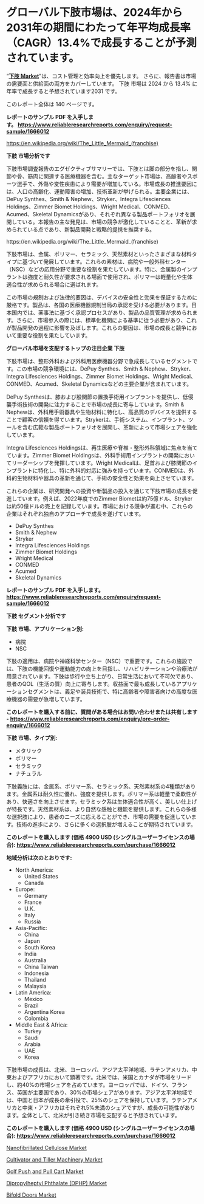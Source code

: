 <p><h1>グローバル下肢市場は、2024年から2031年の期間にわたって年平均成長率（CAGR）13.4%で成長することが予測されています。</h1></p><p>&ldquo;<strong><a href="https://www.reliableresearchreports.com/lower-extremities-r1666012?utm_campaign=110&utm_medium=9&utm_source=Github&utm_content=ia&utm_term=25092024&utm_id=lower-extremities">下肢 Market</a></strong>&rdquo;は、コスト管理と効率向上を優先します。 さらに、報告書は市場の需要面と供給面の両方をカバーしています。 下肢 市場は 2024 から 13.4% に年率で成長すると予想されています2031 です。</p>
<p>このレポート全体は 140 ページです。</p>
<p><strong>レポートのサンプル PDF を入手します。&nbsp;<a href="https://www.reliableresearchreports.com/enquiry/request-sample/1666012?utm_campaign=110&utm_medium=9&utm_source=Github&utm_content=ia&utm_term=25092024&utm_id=lower-extremities">https://www.reliableresearchreports.com/enquiry/request-sample/1666012</a></strong></p>
<p><a href="https://en.wikipedia.org/wiki/The_Little_Mermaid_(franchise)?utm_campaign=110&utm_medium=9&utm_source=Github&utm_content=ia&utm_term=25092024&utm_id=lower-extremities">https://en.wikipedia.org/wiki/The_Little_Mermaid_(franchise)</a></p>
<p><strong>下肢 市場分析です</strong></p>
<p><p>下肢市場調査報告のエグゼクティブサマリーでは、下肢とは脚の部分を指し、関節や骨、筋肉に関連する医療機器を含む。主なターゲット市場は、高齢者やスポーツ選手で、外傷や変性疾患により需要が増加している。市場成長の推進要因には、人口の高齢化、運動障害の増加、技術革新が挙げられる。主要企業には、DePuy Synthes、Smith & Nephew、Stryker、Integra Lifesciences Holdings、Zimmer Biomet Holdings、Wright Medical、CONMED、Acumed、Skeletal Dynamicsがあり、それぞれ異なる製品ポートフォリオを展開している。本報告の主な発見は、市場の競争が激化していることと、革新が求められている点であり、新製品開発と戦略的提携を推奨する。</p></p>
<p>https://en.wikipedia.org/wiki/The_Little_Mermaid_(franchise)</p>
<p><p>下肢市場は、金属、ポリマー、セラミック、天然素材といったさまざまな材料タイプに基づいて発展しています。これらの素材は、病院や一般外科センター（NSC）などの応用分野で重要な役割を果たしています。特に、金属製のインプラントは強度と耐久性が要求される場面で使用され、ポリマーは軽量化や生体適合性が求められる場合に選ばれます。</p><p>この市場の規制および法律的要因は、デバイスの安全性と効果を保証するために厳格です。製品は、各国の医療機器規制当局の承認を受ける必要があります。日本国内では、薬事法に基づく承認プロセスがあり、製品の品質管理が求められます。さらに、市場参入の際には、標準化機関による基準に従う必要があり、これが製品開発の過程に影響を及ぼします。これらの要因は、市場の成長と競争において重要な役割を果たしています。</p></p>
<p><strong>グローバル市場を支配するトップの注目企業 下肢</strong></p>
<p><p>下肢市場は、整形外科および外科用医療機器分野で急成長しているセグメントです。この市場の競争環境には、DePuy Synthes、Smith & Nephew、Stryker、Integra Lifesciences Holdings、Zimmer Biomet Holdings、Wright Medical、CONMED、Acumed、Skeletal Dynamicsなどの主要企業が含まれています。</p><p>DePuy Synthesは、膝および股関節の置換手術用インプラントを提供し、低侵襲手術技術の開発に注力することで市場の成長に寄与しています。Smith & Nephewは、外科用手術器具や生物材料に特化し、高品質のデバイスを提供することで顧客の信頼を得ています。Strykerは、手術システム、インプラント、ツールを含む広範な製品ポートフォリオを展開し、革新によって市場シェアを強化しています。</p><p>Integra Lifesciences Holdingsは、再生医療や脊椎・整形外科領域に焦点を当てています。Zimmer Biomet Holdingsは、外科手術用インプラントの開発においてリーダーシップを発揮しています。Wright Medicalは、足首および膝関節のインプラントに特化し、特に外科的対応に強みを持っています。CONMEDは、外科的生物材料や器具の革新を通じて、手術の安全性と効果を向上させています。</p><p>これらの企業は、研究開発への投資や新製品の投入を通じて下肢市場の成長を促進しています。例えば、2022年度でのZimmer Biometは約75億ドル、Strykerは約50億ドルの売上を記録しています。市場における競争が進む中、これらの企業はそれぞれ独自のアプローチで成長を遂げています。</p></p>
<p><ul><li>DePuy Synthes</li><li>Smith & Nephew</li><li>Stryker</li><li>Integra Lifesciences Holdings</li><li>Zimmer Biomet Holdings</li><li>Wright Medical</li><li>CONMED</li><li>Acumed</li><li>Skeletal Dynamics</li></ul></p>
<p><strong>レポートのサンプル PDF を入手します。 <a href="https://www.reliableresearchreports.com/enquiry/request-sample/1666012?utm_campaign=110&utm_medium=9&utm_source=Github&utm_content=ia&utm_term=25092024&utm_id=lower-extremities">https://www.reliableresearchreports.com/enquiry/request-sample/1666012</a></strong></p>
<p><strong>下肢 セグメント分析です</strong></p>
<p><strong>下肢 市場、アプリケーション別:</strong></p>
<p><ul><li>病院</li><li>NSC</li></ul></p>
<p><p>下肢の適用は、病院や神経科学センター（NSC）で重要です。これらの施設では、下肢の機能回復や運動能力の向上を目指し、リハビリテーションや治療法が用意されています。下肢は歩行や立ち上がり、日常生活において不可欠であり、患者のQOL（生活の質）向上に寄与します。収益面で最も成長しているアプリケーションセグメントは、義足や装具技術で、特に高齢者や障害者向けの高度な医療機器の需要が急増しています。</p></p>
<p><strong>このレポートを購入する前に、質問がある場合はお問い合わせまたは共有します - <a href="https://www.reliableresearchreports.com/enquiry/pre-order-enquiry/1666012?utm_campaign=110&utm_medium=9&utm_source=Github&utm_content=ia&utm_term=25092024&utm_id=lower-extremities">https://www.reliableresearchreports.com/enquiry/pre-order-enquiry/1666012</a></strong></p>
<p><strong>下肢 市場、タイプ別:</strong></p>
<p><ul><li>メタリック</li><li>ポリマー</li><li>セラミック</li><li>ナチュラル</li></ul></p>
<p><p>下肢義肢には、金属系、ポリマー系、セラミック系、天然素材系の4種類があります。金属系は耐久性に優れ、強度を提供します。ポリマー系は軽量で柔軟性があり、快適さを向上させます。セラミック系は生体適合性が高く、美しい仕上げが特長です。天然素材系は、より自然な感触と機能を提供します。これらの多様な選択肢により、患者のニーズに応えることができ、市場の需要を促進しています。技術の進歩により、さらに多くの選択肢が増えることが期待されています。</p></p>
<p><strong>このレポートを購入します (価格 4900 USD (シングルユーザーライセンスの場合): <a href="https://www.reliableresearchreports.com/purchase/1666012?utm_campaign=110&utm_medium=9&utm_source=Github&utm_content=ia&utm_term=25092024&utm_id=lower-extremities">https://www.reliableresearchreports.com/purchase/1666012</a></strong></p>
<p><strong>地域分析は次のとおりです:</strong></p>
<p><ul>
    <li>
        North America:
        <ul>
            <li>United States</li>
            <li>Canada</li>
        </ul>
    </li>
    <li>
        Europe:
        <ul>
            <li>Germany</li>
            <li>France</li>
            <li>U.K.</li>
            <li>Italy</li>
            <li>Russia</li>
        </ul>
    </li>
    <li>
        Asia-Pacific:
        <ul>
            <li>China</li>
            <li>Japan</li>
            <li>South Korea</li>
            <li>India</li>
            <li>Australia</li>
            <li>China Taiwan</li>
            <li>Indonesia</li>
            <li>Thailand</li>
            <li>Malaysia</li>
        </ul>
    </li>
    <li>
        Latin America:
        <ul>
            <li>Mexico</li>
            <li>Brazil</li>
            <li>Argentina Korea</li>
            <li>Colombia</li>
        </ul>
    </li>
    <li>
        Middle East & Africa:
        <ul>
            <li>Turkey</li>
            <li>Saudi</li>
            <li>Arabia</li>
            <li>UAE</li>
            <li>Korea</li>
        </ul>
    </li>
    </ul></p>
<p><p>下肢市場の成長は、北米、ヨーロッパ、アジア太平洋地域、ラテンアメリカ、中東およびアフリカにおいて顕著です。北米では、米国とカナダが市場をリードし、約40%の市場シェアを占めています。ヨーロッパでは、ドイツ、フランス、英国が主要国であり、30%の市場シェアがあります。アジア太平洋地域では、中国と日本が成長の牽引役で、25%のシェアを保持しています。ラテンアメリカと中東・アフリカはそれぞれ5%未満のシェアですが、成長の可能性があります。全体として、北米が引き続き市場を支配すると予想されています。</p></p>
<p><strong>このレポートを購入します (価格 4900 USD (シングルユーザーライセンスの場合): <a href="https://www.reliableresearchreports.com/purchase/1666012?utm_campaign=110&utm_medium=9&utm_source=Github&utm_content=ia&utm_term=25092024&utm_id=lower-extremities">https://www.reliableresearchreports.com/purchase/1666012</a></strong></p>
<p><p><a href="https://www.linkedin.com/pulse/insights-nanofibrillated-cellulose-market-players-size-geographical-lncte?trackingId=oaliTB%2FAR3eO6fAPUljdtg%3D%3D&utm_campaign=110&utm_medium=9&utm_source=Github&utm_content=ia&utm_term=25092024&utm_id=lower-extremities">Nanofibrillated Cellulose Market</a></p><p><a href="https://github.com/FosterFahey91/Market-Research-Report-List-1/blob/main/cultivator-and-tiller-machinery-market.md?utm_campaign=110&utm_medium=9&utm_source=Github&utm_content=ia&utm_term=25092024&utm_id=lower-extremities">Cultivator and Tiller Machinery Market</a></p><p><a href="https://issuu.com/reportprime-2/docs/golf-push-and-pull-cart-market-size_9d966785ac2eea?utm_campaign=110&utm_medium=9&utm_source=Github&utm_content=ia&utm_term=25092024&utm_id=lower-extremities">Golf Push and Pull Cart Market</a></p><p><a href="https://medium.com/@latiamai123uk/global-dipropylheptyl-phthalate-dphp-market-trends-analysis-and-future-growth-prospects-2024-6233ca4dd705?utm_campaign=110&utm_medium=9&utm_source=Github&utm_content=ia&utm_term=25092024&utm_id=lower-extremities">Dipropylheptyl Phthalate (DPHP) Market</a></p><p><a href="https://www.linkedin.com/pulse/bifold-doors-market-trends-focusing-insight-forecast-ohd3e?trackingId=qAMSj9xuRgWnI8kJgd4iVQ%3D%3D&utm_campaign=110&utm_medium=9&utm_source=Github&utm_content=ia&utm_term=25092024&utm_id=lower-extremities">Bifold Doors Market</a></p></p>